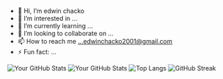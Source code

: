 - 👋 Hi, I’m edwin chacko
- 👀 I’m interested in ...
- 🌱 I’m currently learning ...
- 💞️ I’m looking to collaborate on ...
- 📫 How to reach me ...edwinchacko2001@gmail.com
- ⚡ Fun fact: ...


![Your GitHub Stats](https://github-readme-stats.vercel.app/api?username=chackochii&show_icons=true&theme=radical)
![Your GitHub Stats](https://github-readme-stats.vercel.app/api?username=chackochii&show_icons=true&theme=radical)
![Top Langs](https://github-readme-stats.vercel.app/api/top-langs/?username=chackochii&layout=compact&theme=radical)
![GitHub Streak](https://github-readme-streak-stats.herokuapp.com?user=chackochii&theme=radical)





<!---
chackochii/chackochii is a ✨ special ✨ repository because its `README.md` (this file) appears on your GitHub profile.
You can click the Preview link to take a look at your changes.
--->
